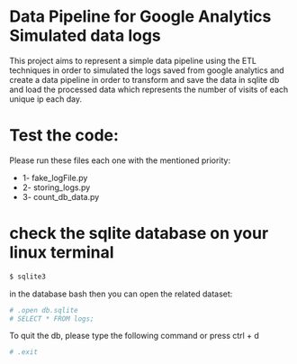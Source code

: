 # Data Pipeline for Google Analytics Simulated data logs
This project aims to represent a simple data pipeline using the ETL techniques in order to simulated the logs saved from google analytics and create a data pipeline in order to transform and save the data in sqlite db and load the processed data which represents the number of visits of each unique ip each day.

# Test the code:
Please run these files each one with the mentioned priority:
- 1- fake_logFile.py
- 2- storing_logs.py
- 3- count_db_data.py

# check the sqlite database on your linux terminal
```bash
$ sqlite3
``` 
in the database bash then you can open the related dataset:
```bash
# .open db.sqlite
# SELECT * FROM logs;
```
 To quit the db, please type the following command or press ctrl + d
 ```bash
# .exit
```